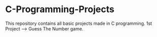# C-Programming-Projects
This repository contains all basic projects made in C programming.
1st Project  --> Guess The Number game.